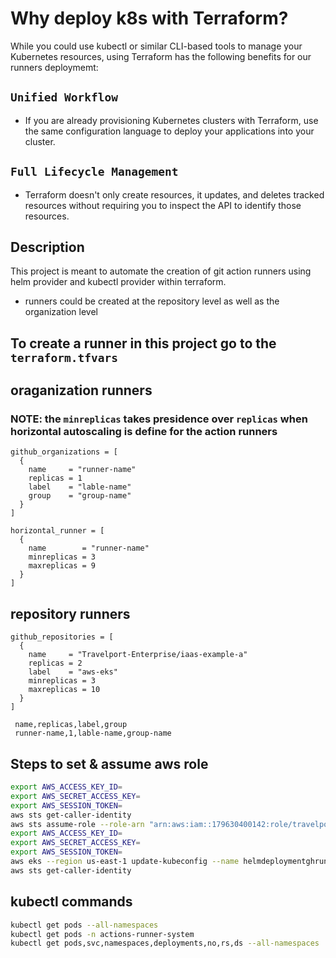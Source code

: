 # Why deploy k8s with Terraform?
While you could use kubectl or similar CLI-based tools to manage your Kubernetes resources, using Terraform has the following benefits for our runners deploymemt:
## `Unified Workflow`
- If you are already provisioning Kubernetes clusters with Terraform, use the same configuration language to deploy your applications into your cluster.

## `Full Lifecycle Management` 
- Terraform doesn't only create resources, it updates, and deletes tracked resources without requiring you to inspect the API to identify those resources.

## Description
This project is meant to automate the creation of git action runners using helm provider and kubectl provider within terraform.
- runners could be created at the repository level as well as the organization level

## To create a runner in this project go to the `terraform.tfvars`

## oraganization runners
### NOTE: the `minreplicas` takes presidence over `replicas` when horizontal autoscaling is define for the action runners
```hcl
github_organizations = [
  {
    name     = "runner-name"
    replicas = 1
    label    = "lable-name"
    group    = "group-name"
  }
]

horizontal_runner = [
  {
    name        = "runner-name"
    minreplicas = 3
    maxreplicas = 9
  }
]
```

## repository runners

```hcl
github_repositories = [
  {
    name     = "Travelport-Enterprise/iaas-example-a"
    replicas = 2
    label    = "aws-eks"
    minreplicas = 3
    maxreplicas = 10
  }
]

```

```csv
 name,replicas,label,group
 runner-name,1,lable-name,group-name
```
## Steps to set & assume aws role
```bash
export AWS_ACCESS_KEY_ID=
export AWS_SECRET_ACCESS_KEY=
export AWS_SESSION_TOKEN=
aws sts get-caller-identity
aws sts assume-role --role-arn "arn:aws:iam::179630400142:role/travelport-AWSManagedServicesDevelopmentRole" --role-session-name kubectl-Session
export AWS_ACCESS_KEY_ID=
export AWS_SECRET_ACCESS_KEY=
export AWS_SESSION_TOKEN=
aws eks --region us-east-1 update-kubeconfig --name helmdeploymentghrunners
aws sts get-caller-identity
```
## kubectl commands
```bash
kubectl get pods --all-namespaces
kubectl get pods -n actions-runner-system
kubectl get pods,svc,namespaces,deployments,no,rs,ds --all-namespaces
```
